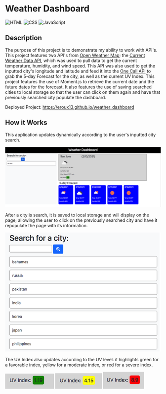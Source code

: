 # Weather Dashboard
![HTML](https://img.shields.io/badge/HTML-31.2%25-red)
![CSS](https://img.shields.io/badge/CSS-6.4%25-purple)
![JavaScript](https://img.shields.io/badge/JavaScript-62.4%25-yellow)

## Description

The purpose of this project is to demonstrate my ability to work with API's. This project features two API's from [Open Weather Map](https://openweathermap.org/); the [Current Weather Data API](https://openweathermap.org/current), which was used to pull data to get the current temperature, humidity, and wind speed. This API was also used to get the inputted city's longitude and latitude and feed it into the [One Call API](https://openweathermap.org/api/one-call-api) to grab the 5-day Forecast for the city, as well as the current UV Index. This project features the use of Moment.js to retrieve the current date and the future dates for the forecast. It also features the use of saving searched cities to local storage so that the user can click on them again and have that previously searched city populate the dashboard.

Deployed Project: https://eroux13.github.io/weather_dashboard

## How it Works

This application updates dynamically according to the user's inputted city search. 

![Weather Dashboard Screenshot](./assets/images/weatherDashboardScreenshot.png)

After a city is search, it is saved to local storage and will display on the page; allowing the user to click on the previously searched city and have it repopulate the page with its information.

![Searched City Screenshot](./assets/images/searchedCityScreenshot.png)

The UV Index also updates according to the UV level. it highlights green for a favorable index, yellow for a moderate index, or red for a severe index.

![Favorable Screenshot](./assets/images/favorableScreenshot.png)
![Moderate Screenshot](./assets/images/moderateScreenshot.png)
![Severe Screenshot](./assets/images/severeScreenshot.png)